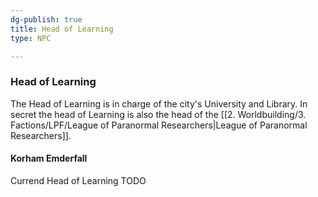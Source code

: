 ```yaml
---
dg-publish: true
title: Head of Learning
type: NPC

---
```






### Head of Learning

The Head of Learning is in charge of the city's University and Library.
In secret the head of Learning is also the head of the [[2. Worldbuilding/3. Factions/LPF/League of Paranormal Researchers\|League of Paranormal Researchers]].

#### Korham Emderfall

Currend Head of Learning TODO